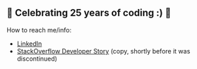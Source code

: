 ## 🎉 Celebrating 25 years of coding :) 🎉


How to reach me/info:

- [LinkedIn](https://www.linkedin.com/in/martinrichtarsky/)
- [StackOverflow Developer Story](https://richtarsky.com/docs/developer_story.html) (copy, shortly before it was discontinued)
